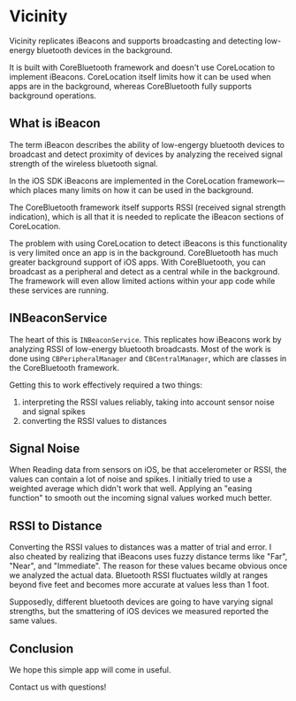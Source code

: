 # Vicinity

Vicinity replicates iBeacons and supports broadcasting and detecting low-energy bluetooth devices in the background.

It is built with CoreBluetooth framework and doesn't use CoreLocation to implement iBeacons.  CoreLocation itself limits how it can be used when apps are in the background, whereas CoreBluetooth fully supports background operations.

## What is iBeacon

The term iBeacon describes the ability of low-engergy bluetooth devices to broadcast and detect proximity of devices by analyzing the received signal strength of the wireless bluetooth signal.  

In the iOS SDK iBeacons are implemented in the CoreLocation framework—which places many limits on how it can be used in the background.

The CoreBluetooth framework itself supports RSSI (received signal strength indication), which is all that it is needed to replicate the iBeacon sections of CoreLocation.

The problem with using CoreLocation to detect iBeacons is this functionality is very limited once an app is in the background.  CoreBluetooth has much greater background support of iOS apps.  With CoreBluetooth, you can broadcast as a peripheral and detect as a central while in the background.  The framework will even allow limited actions within your app code while these services are running.

## INBeaconService

The heart of this is `INBeaconService`.  This replicates how iBeacons work by analyzing RSSI of low-energy bluetooth broadcasts.  Most of the work is done using `CBPeripheralManager` and `CBCentralManager`, which are classes in the CoreBluetooth framework.

Getting this to work effectively required a two things:

1. interpreting the RSSI values reliably, taking into account sensor noise and signal spikes
1. converting the RSSI values to distances

## Signal Noise

When Reading data from sensors on iOS, be that accelerometer or RSSI, the values can contain a lot of noise and spikes.  I initially tried to use a weighted average which didn't work that well.  Applying an "easing function" to smooth out the incoming signal values worked much better.

## RSSI to Distance

Converting the RSSI values to distances was a matter of trial and error.  I also cheated by realizing that iBeacons uses fuzzy distance terms like "Far", "Near", and "Immediate".  The reason for these values became obvious once we analyzed the actual data.  Bluetooth RSSI fluctuates wildly at ranges beyond five feet and becomes more accurate at values less than 1 foot.

Supposedly, different bluetooth devices are going to have varying signal strengths, but the smattering of iOS devices we measured reported the same values.


## Conclusion

We hope this simple app will come in useful.

Contact us with questions!
